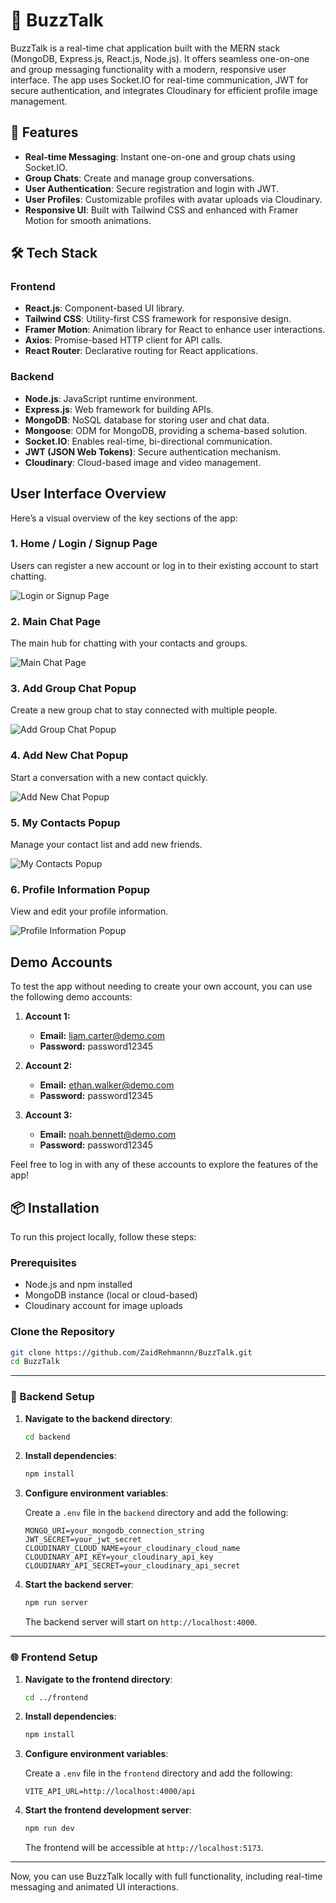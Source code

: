 # 💬 BuzzTalk

BuzzTalk is a real-time chat application built with the MERN stack (MongoDB, Express.js, React.js, Node.js). It offers seamless one-on-one and group messaging functionality with a modern, responsive user interface. The app uses Socket.IO for real-time communication, JWT for secure authentication, and integrates Cloudinary for efficient profile image management.

## 🚀 Features

- **Real-time Messaging**: Instant one-on-one and group chats using Socket.IO.
- **Group Chats**: Create and manage group conversations.
- **User Authentication**: Secure registration and login with JWT.
- **User Profiles**: Customizable profiles with avatar uploads via Cloudinary.
- **Responsive UI**: Built with Tailwind CSS and enhanced with Framer Motion for smooth animations.

## 🛠️ Tech Stack

### Frontend

- **React.js**: Component-based UI library.
- **Tailwind CSS**: Utility-first CSS framework for responsive design.
- **Framer Motion**: Animation library for React to enhance user interactions.
- **Axios**: Promise-based HTTP client for API calls.
- **React Router**: Declarative routing for React applications.

### Backend

- **Node.js**: JavaScript runtime environment.
- **Express.js**: Web framework for building APIs.
- **MongoDB**: NoSQL database for storing user and chat data.
- **Mongoose**: ODM for MongoDB, providing a schema-based solution.
- **Socket.IO**: Enables real-time, bi-directional communication.
- **JWT (JSON Web Tokens)**: Secure authentication mechanism.
- **Cloudinary**: Cloud-based image and video management.

## User Interface Overview

Here’s a visual overview of the key sections of the app:

### **1. Home / Login / Signup Page**  
Users can register a new account or log in to their existing account to start chatting.  

![Login or Signup Page](./screenshots/HomePage.PNG)  

### **2. Main Chat Page**  
The main hub for chatting with your contacts and groups.  

![Main Chat Page](./screenshots/ChatPage.PNG)  

### **3. Add Group Chat Popup**  
Create a new group chat to stay connected with multiple people.  

![Add Group Chat Popup](./screenshots/AddGroupChat.PNG)  

### **4. Add New Chat Popup**  
Start a conversation with a new contact quickly.  

![Add New Chat Popup](./screenshots/AddNewChat.PNG)  

### **5. My Contacts Popup**  
Manage your contact list and add new friends.  

![My Contacts Popup](./screenshots/MyContacts.PNG)  

### **6. Profile Information Popup**  
View and edit your profile information.  

![Profile Information Popup](./screenshots/ProfileInfo.PNG)  


## Demo Accounts

To test the app without needing to create your own account, you can use the following demo accounts:

1. **Account 1:**
   - **Email:** liam.carter@demo.com
   - **Password:** password12345

2. **Account 2:**
   - **Email:** ethan.walker@demo.com
   - **Password:** password12345

3. **Account 3:**
   - **Email:** noah.bennett@demo.com
   - **Password:** password12345

Feel free to log in with any of these accounts to explore the features of the app!

## 📦 Installation

To run this project locally, follow these steps:

### Prerequisites

- Node.js and npm installed
- MongoDB instance (local or cloud-based)
- Cloudinary account for image uploads

### Clone the Repository

```bash
git clone https://github.com/ZaidRehmannn/BuzzTalk.git
cd BuzzTalk
```

---

### 🔧 Backend Setup

1. **Navigate to the backend directory**:

   ```bash
   cd backend
   ```

2. **Install dependencies**:

   ```bash
   npm install
   ```

3. **Configure environment variables**:

   Create a `.env` file in the `backend` directory and add the following:

   ```env
   MONGO_URI=your_mongodb_connection_string
   JWT_SECRET=your_jwt_secret
   CLOUDINARY_CLOUD_NAME=your_cloudinary_cloud_name
   CLOUDINARY_API_KEY=your_cloudinary_api_key
   CLOUDINARY_API_SECRET=your_cloudinary_api_secret
   ```

4. **Start the backend server**:

   ```bash
   npm run server
   ```

   The backend server will start on `http://localhost:4000`.

---

### 🌐 Frontend Setup

1. **Navigate to the frontend directory**:

   ```bash
   cd ../frontend
   ```

2. **Install dependencies**:

   ```bash
   npm install
   ```

3. **Configure environment variables**:

   Create a `.env` file in the `frontend` directory and add the following:

   ```env
   VITE_API_URL=http://localhost:4000/api
   ```

4. **Start the frontend development server**:

   ```bash
   npm run dev
   ```

   The frontend will be accessible at `http://localhost:5173`.

---

Now, you can use BuzzTalk locally with full functionality, including real-time messaging and animated UI interactions.
